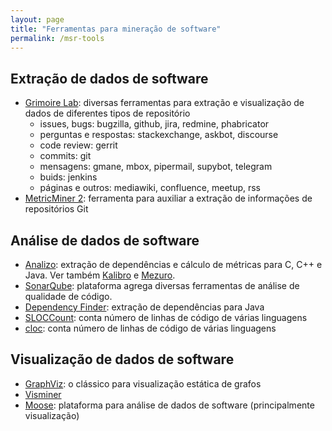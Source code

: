 ```yaml
---
layout: page
title: "Ferramentas para mineração de software"
permalink: /msr-tools
---
```


## Extração de dados de software

- [Grimoire Lab](http://grimoirelab.github.io/): diversas ferramentas para extração e visualização de dados de diferentes tipos de repositório
  - issues, bugs: bugzilla, github, jira, redmine, phabricator
  - perguntas e respostas: stackexchange, askbot, discourse
  - code review: gerrit
  - commits: git
  - mensagens: gmane, mbox, pipermail, supybot, telegram
  - buids: jenkins
  - páginas e outros: mediawiki, confluence, meetup, rss
- [MetricMiner 2](http://www.metricminer.org.br/): ferramenta para auxiliar a extração de informações de repositórios Git

## Análise de dados de software

- [Analizo](http://www.analizo.org/): extração de dependências e cálculo de métricas para C, C++ e Java. Ver também [Kalibro](http://ccsl.ime.usp.br/kalibro) e [Mezuro](http://mezuro.org/).
- [SonarQube](http://www.sonarqube.org/): plataforma agrega diversas ferramentas de análise de qualidade de código.
- [Dependency Finder](https://jeantessier.github.io/dependency-finder/): extração de dependências para Java
- [SLOCCount](http://www.dwheeler.com/sloccount/): conta número de linhas de código de várias linguagens
- [cloc](https://github.com/AlDanial/cloc): conta número de linhas de código de várias linguagens

## Visualização de dados de software

- [GraphViz](http://www.graphviz.org/): o clássico para visualização estática de grafos
- [Visminer](https://github.com/visminer/Visminer)
- [Moose](http://www.moosetechnology.org/): plataforma para análise de dados de software (principalmente visualização)
